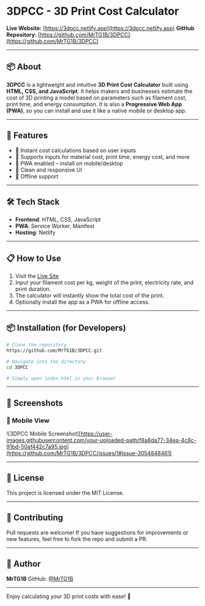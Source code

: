 # 3DPCC - 3D Print Cost Calculator

**Live Website:** [https://3dpcc.netlify.app](https://3dpcc.netlify.app)
**GitHub Repository:** [https://github.com/MrTG1B/3DPCC](https://github.com/MrTG1B/3DPCC)

---

## 📦 About

**3DPCC** is a lightweight and intuitive **3D Print Cost Calculator** built using **HTML, CSS, and JavaScript**. It helps makers and businesses estimate the cost of 3D printing a model based on parameters such as filament cost, print time, and energy consumption. It is also a **Progressive Web App (PWA)**, so you can install and use it like a native mobile or desktop app.

---

## 🚀 Features

* 🧮 Instant cost calculations based on user inputs
* 💸 Supports inputs for material cost, print time, energy cost, and more
* 📱 PWA enabled – install on mobile/desktop
* 🎨 Clean and responsive UI
* 💾 Offline support

---

## 🛠️ Tech Stack

* **Frontend**: HTML, CSS, JavaScript
* **PWA**: Service Worker, Manifest
* **Hosting**: Netlify

---

## 📋 How to Use

1. Visit the [Live Site](https://3dpcc.netlify.app)
2. Input your filament cost per kg, weight of the print, electricity rate, and print duration.
3. The calculator will instantly show the total cost of the print.
4. Optionally install the app as a PWA for offline access.

---

## 📦 Installation (for Developers)

```bash
# Clone the repository
https://github.com/MrTG1B/3DPCC.git

# Navigate into the directory
cd 3DPCC

# Simply open index.html in your browser
```

---

## 📸 Screenshots

### 📱 Mobile View

![3DPCC Mobile Screenshot][https://user-images.githubusercontent.com/your-uploaded-path/f8a8da77-34ea-4c8c-91bd-50af442c7a95.jpg](https://github.com/MrTG1B/3DPCC/issues/1#issue-3054848461)

---

## 📄 License

This project is licensed under the MIT License.

---

## 🤝 Contributing

Pull requests are welcome! If you have suggestions for improvements or new features, feel free to fork the repo and submit a PR.

---

## 🧠 Author

**MrTG1B**
GitHub: [@MrTG1B](https://github.com/MrTG1B)

---

Enjoy calculating your 3D print costs with ease! 🎉

